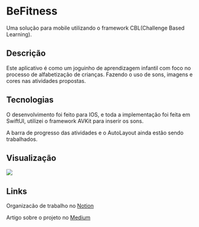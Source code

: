 # BeFitness
Uma solução para mobile utilizando o framework  CBL(Challenge Based Learning).

<h2>Descrição</h2>
Este aplicativo é como um joguinho de aprendizagem infantil com foco no processo de alfabetização de crianças. Fazendo o uso de sons, imagens e cores nas atividades propostas. 


<h2>Tecnologias</h2>

O desenvolvimento foi feito para IOS, e toda a implementação foi feita em SwiftUI, utilizei o framework AVKit para inserir os sons.

A barra de progresso das atividades e o AutoLayout ainda estão sendo trabalhados.

<h2>Visualização</h2>


<img src="https://user-images.githubusercontent.com/102704880/180437033-cc924456-0c59-488b-9334-bc2e0a1583f4.gif" />



<h2>Links</h2>

Organizacão de trabalho no <a href="https://cat-flamingo-832.notion.site/Alfabeta-b3361173a82d4c6c84aaffb77139cf02" target="_blank" rel="external" >Notion</a>

Artigo sobre o projeto no  <a href="https://medium.com/@danielly.santoslopesds/alfabeta-auxiliando-no-processo-de-alfabetiza%C3%A7%C3%A3o-c50900d7e257" target="_blank" rel="external">Medium</a>
